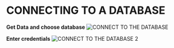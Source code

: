 # CONNECTING TO A DATABASE

**Get Data and choose database**
![CONNECT TO THE DATABASE](https://github.com/anaswick/my_portfolio/assets/24541471/67e37731-6f79-40e5-bfe5-0c8767097fd9)

**Enter credentials**
![CONNECT TO THE DATABASE 2](https://github.com/anaswick/my_portfolio/assets/24541471/f4974dea-8e5f-4ff9-bd75-b2bddc75ec14)


